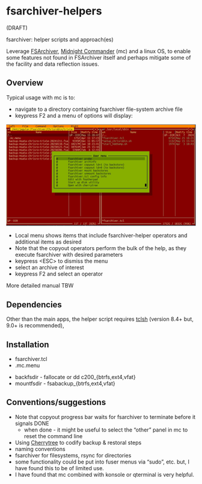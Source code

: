 # fsarchiver-helpers

(DRAFT)

fsarchiver: helper scripts and approach(es)

Leverage [FSArchiver](https://www.fsarchiver.org/), [Midnight Commander](https://midnight-commander.org/) (mc) and a linux OS, to enable some features not found in FSArchiver itself and perhaps mitigate some of the facility and data reflection issues.

## Overview 
Typical usage with mc is to: 
+ navigate to a directory containing fsarchiver file-system archive file
+ keypress F2 and a menu of options will display:

![](https://github.com/EeyoreTheDonkee/fsarchiver-helpers/blob/main/images/mc_with_fshelp_menu.jpg)

+ Local menu shows items that include fsarchiver-helper operators and additional items as desired
+ Note that the copyout operators perform the bulk of the help, as they execute fsarchiver with desired parameters 
+ keypress \<ESC\> to dismiss the menu
+ select an archive of interest
+ keypress F2 and select an operator

More detailed manual TBW

## Dependencies
Other than the main apps, the helper script requires [tclsh](https://sourceforge.net/projects/tcl/files/) (version 8.4+ but, 9.0+ is recommended), 

## Installation
+ fsarchiver.tcl
+ .mc.menu
- backfsdir - fallocate or dd c200_{btrfs,ext4,vfat}
- mountfsdir - fsabackup_{btrfs,ext4,vfat}

## Conventions/suggestions
   - Note that copyout progress bar waits for fsarchiver to terminate before it signals DONE
      - when done - it might be useful to select the “other” panel in mc to reset the command line
   - Using [Cherrytree](https://www.giuspen.net/cherrytree/) to codify backup & restoral steps
   - naming conventions
   - fsarchiver for filesystems, rsync for directories
   - some functionality could be put into fuser menus via “sudo”, etc. but, I have found this to be of limited use.
   - I have found that mc combined with konsole or qterminal is very helpful.
